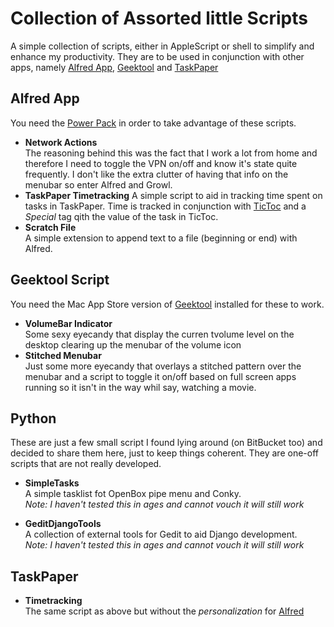 # Collection of Assorted little Scripts

A simple collection of scripts, either in AppleScript or shell to simplify and enhance my productivity. They are to be used in conjunction with other apps, namely [Alfred App][1], [Geektool][2] and [TaskPaper][3]

## Alfred App
You need the [Power Pack][4] in order to take advantage of these scripts.

- **Network Actions**  
	The reasoning behind this was the fact that I work a lot from home and therefore I need to toggle the VPN on/off and know it's state quite frequently. I don't like the extra clutter of having that info on the menubar so enter Alfred and Growl.
- **TaskPaper Timetracking**
	A simple script to aid in tracking time spent on tasks in TaskPaper. Time is tracked in conjunction with [TicToc][5] and a *Special* tag qith the value of the task in TicToc.
- **Scratch File**  
	A simple extension to append text to a file (beginning or end) with Alfred.

## Geektool Script
You need the Mac App Store version of [Geektool][2] installed for these to work.

- **VolumeBar Indicator**  
	Some sexy eyecandy that display the curren tvolume level on the desktop clearing up the menubar of the volume icon
- **Stitched Menubar**  
	Just some more eyecandy that overlays a stitched pattern over the menubar and a script to toggle it on/off based on full screen apps running so it isn't in the way whil say, watching a movie.

## Python
These are just a few small script I found lying around (on BitBucket too) and decided to share them here, just to keep things coherent. They are one-off scripts that are not really developed.  
- **SimpleTasks**  
A simple tasklist fot OpenBox pipe menu and Conky.   
*Note: I haven't tested this in ages and cannot vouch it will still work*

- **GeditDjangoTools**  
A collection of external tools for Gedit to aid Django development.  
*Note: I haven't tested this in ages and cannot vouch it will still work*

## TaskPaper
- **Timetracking**  
	The same script as above but without the *personalization* for [Alfred][1]

[1]:http://www.alfredapp.com
[2]:http://projects.tynsoe.org/en/geektool/
[3]:http://www.hogbaysoftware.com/products/taskpaper/
[4]:http://www.alfredapp.com/powerpack/
[5]:http://overcommitted.com/tictoc/